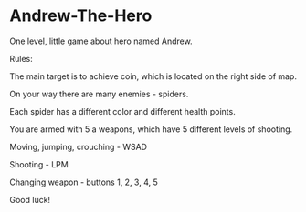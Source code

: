 # Andrew-The-Hero
One level, little game about hero named Andrew.

Rules:

The main target is to achieve coin, which is located on the right side of map.

On your way there are many enemies - spiders.

Each spider has a different color and different health points.

You are armed with 5 a weapons, which have 5 different levels of shooting. 

Moving, jumping, crouching - WSAD

Shooting - LPM

Changing weapon - buttons 1, 2, 3, 4, 5

Good luck!
